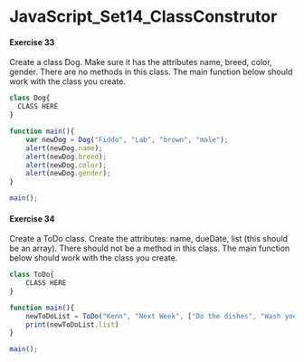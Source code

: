 # JavaScript_Set14_ClassConstrutor

#### Exercise 33
Create a class Dog. Make sure it has the attributes name, breed, color, gender. There are no methods in this class. The main function below should work with the class you create.

```javascript
class Dog{
  CLASS HERE
}

function main(){
	var newDog = Dog("Fiddo", "Lab", "brown", "male");
	alert(newDog.name); 
	alert(newDog.breed);
	alert(newDog.color);
	alert(newDog.gender);
}

main();

```


#### Exercise 34
Create a ToDo class. Create the attributes: name, dueDate, list (this should be an array). There should not be a method in this class. The main function below should work with the class you create.

```javascript
class ToDo{
	CLASS HERE
}

function main(){
	newToDoList = ToDo("Kenn", "Next Week", ["Do the dishes", "Wash your clothes"])
	print(newToDoList.list)
}

main();
```
